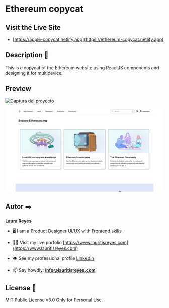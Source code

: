 # Ethereum copycat

## Visit the Live Site
- [https://apple-copycat.netlify.app](https://ethereum-copycat.netlify.app)

## Description 📑

This is a copycat of the Ethereum website using ReactJS components and designing it for multidevice.

## Preview

![Captura del proyecto](https://github.com/lauritisreyes/ethereum/blob/4355b428642be993e0aa897ff417a948d6e0f952/public/assets/screenshot-1.png)

![Captura del proyecto](https://github.com/lauritisreyes/ethereum/blob/4355b428642be993e0aa897ff417a948d6e0f952/public/assets/screenshot-2.png)


## Autor ✒️
**Laura Reyes**

- 🖥 I am a Product Designer UI/UX with Frontend skills

- 👨‍💻 Visit my live porfolio [https://www.lauritisreyes.com](https://www.lauritisreyes.com)

- 👁 See my professional profile [LinkedIn](https://www.linkedin.com/in/laura-reyes-sanz/)

- 📫 Say howdly: **info@lauritisreyes.com**

  
## License 📄
MIT Public License v3.0
Only for Personal Use.
